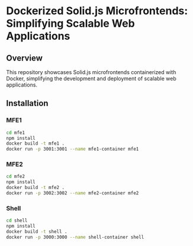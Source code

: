 # Dockerized Solid.js Microfrontends: Simplifying Scalable Web Applications

## Overview

This repository showcases Solid.js microfrontends containerized with Docker, simplifying the development and deployment of scalable web applications. 

## Installation

### MFE1
```bash
cd mfe1
npm install
docker build -t mfe1 .
docker run -p 3001:3001 --name mfe1-container mfe1
```

### MFE2
```bash
cd mfe2
npm install
docker build -t mfe2 .
docker run -p 3002:3002 --name mfe2-container mfe2
```

### Shell
```bash
cd shell
npm install
docker build -t shell .
docker run -p 3000:3000 --name shell-container shell
```
